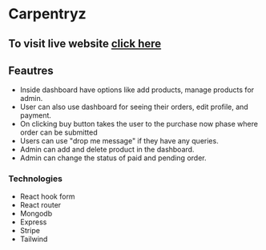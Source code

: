# Carpentryz

## To visit live website [click here](https://carpentryz.web.app/)

## Feautres
- Inside dashboard have options like add products, manage products for admin.
- User can also use dashboard for seeing their orders, edit profile, and payment.
- On clicking buy button takes the user to the purchase now phase where order can be submitted
- Users can use "drop me message" if they have any queries.
- Admin can add and delete product in the dashboard.
- Admin can change the status of paid and pending order.

### Technologies 
- React hook form
- React router
- Mongodb
- Express
- Stripe 
- Tailwind 

